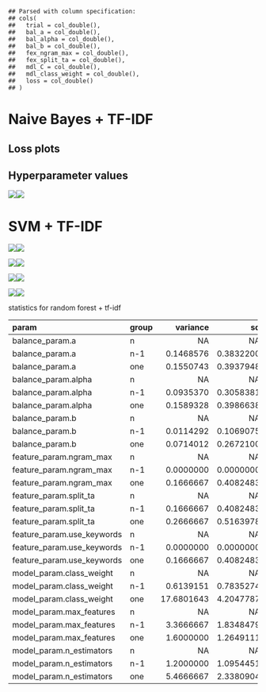     ## Parsed with column specification:
    ## cols(
    ##   trial = col_double(),
    ##   bal_a = col_double(),
    ##   bal_alpha = col_double(),
    ##   bal_b = col_double(),
    ##   fex_ngram_max = col_double(),
    ##   fex_split_ta = col_double(),
    ##   mdl_C = col_double(),
    ##   mdl_class_weight = col_double(),
    ##   loss = col_double()
    ## )

Naive Bayes + TF-IDF
====================

Loss plots
----------

Hyperparameter values
---------------------

![](README_files/figure-markdown_github/NB_TFIDF-1.png)![](README_files/figure-markdown_github/NB_TFIDF-2.png)

SVM + TF-IDF
============

![](README_files/figure-markdown_github/LR_TFIDF-1.png)![](README_files/figure-markdown_github/LR_TFIDF-2.png)

![](README_files/figure-markdown_github/LR_D2V,%20eval-1.png)![](README_files/figure-markdown_github/LR_D2V,%20eval-2.png)

![](README_files/figure-markdown_github/unnamed-chunk-5-1.png)![](README_files/figure-markdown_github/unnamed-chunk-5-2.png)

![](README_files/figure-markdown_github/unnamed-chunk-6-1.png)![](README_files/figure-markdown_github/unnamed-chunk-6-2.png)

statistics for random forest + tf-idf

| param                        | group |    variance|         sd|          min|         mean|       median|          max|
|:-----------------------------|:------|-----------:|----------:|------------:|------------:|------------:|------------:|
| balance\_param.a             | n     |          NA|         NA|    0.7192764|    0.7192764|    0.7192764|    0.7192764|
| balance\_param.a             | n-1   |   0.1468576|  0.3832200|    0.2517644|    0.5759883|    0.3958779|    1.1526690|
| balance\_param.a             | one   |   0.1550743|  0.3937948|    0.5025175|    0.9462516|    0.9707551|    1.3997309|
| balance\_param.alpha         | n     |          NA|         NA|    1.2436355|    1.2436355|    1.2436355|    1.2436355|
| balance\_param.alpha         | n-1   |   0.0935370|  0.3058381|    0.9844457|    1.4893711|    1.5636714|    1.8677820|
| balance\_param.alpha         | one   |   0.1589328|  0.3986638|    0.5257832|    1.0682214|    0.9901227|    1.5540455|
| balance\_param.b             | n     |          NA|         NA|    0.8816155|    0.8816155|    0.8816155|    0.8816155|
| balance\_param.b             | n-1   |   0.0114292|  0.1069075|    0.6083973|    0.7447667|    0.7807418|    0.8599103|
| balance\_param.b             | one   |   0.0714012|  0.2672100|    0.1140660|    0.5769489|    0.7222529|    0.7618167|
| feature\_param.ngram\_max    | n     |          NA|         NA|    1.0000000|    1.0000000|    1.0000000|    1.0000000|
| feature\_param.ngram\_max    | n-1   |   0.0000000|  0.0000000|    1.0000000|    1.0000000|    1.0000000|    1.0000000|
| feature\_param.ngram\_max    | one   |   0.1666667|  0.4082483|    1.0000000|    1.1666667|    1.0000000|    2.0000000|
| feature\_param.split\_ta     | n     |          NA|         NA|    1.0000000|    1.0000000|    1.0000000|    1.0000000|
| feature\_param.split\_ta     | n-1   |   0.1666667|  0.4082483|    0.0000000|    0.8333333|    1.0000000|    1.0000000|
| feature\_param.split\_ta     | one   |   0.2666667|  0.5163978|    0.0000000|    0.6666667|    1.0000000|    1.0000000|
| feature\_param.use\_keywords | n     |          NA|         NA|    1.0000000|    1.0000000|    1.0000000|    1.0000000|
| feature\_param.use\_keywords | n-1   |   0.0000000|  0.0000000|    1.0000000|    1.0000000|    1.0000000|    1.0000000|
| feature\_param.use\_keywords | one   |   0.1666667|  0.4082483|    0.0000000|    0.8333333|    1.0000000|    1.0000000|
| model\_param.class\_weight   | n     |          NA|         NA|    2.3660456|    2.3660456|    2.3660456|    2.3660456|
| model\_param.class\_weight   | n-1   |   0.6139151|  0.7835274|    0.6578300|    1.6759356|    1.7899422|    2.8340870|
| model\_param.class\_weight   | one   |  17.6801643|  4.2047787|    0.2381063|    3.0447539|    1.4022172|   11.2858816|
| model\_param.max\_features   | n     |          NA|         NA|    8.0000000|    8.0000000|    8.0000000|    8.0000000|
| model\_param.max\_features   | n-1   |   3.3666667|  1.8348479|    6.0000000|    8.8333333|   10.0000000|   10.0000000|
| model\_param.max\_features   | one   |   1.6000000|  1.2649111|    7.0000000|    9.0000000|    9.5000000|   10.0000000|
| model\_param.n\_estimators   | n     |          NA|         NA|  100.0000000|  100.0000000|  100.0000000|  100.0000000|
| model\_param.n\_estimators   | n-1   |   1.2000000|  1.0954451|   98.0000000|   99.0000000|   99.0000000|  100.0000000|
| model\_param.n\_estimators   | one   |   5.4666667|  2.3380904|   94.0000000|   97.6666667|   98.0000000|  100.0000000|

